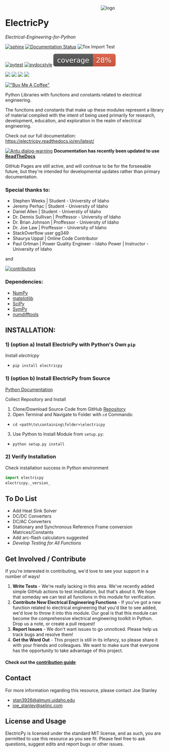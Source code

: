 <a href="https://electricpy.readthedocs.io/en/latest/">
  <img src="https://raw.githubusercontent.com/engineerjoe440/ElectricPy/master/logo/ElectricpyLogo.svg" width="200" alt="logo" align="right">
</a>

# ElectricPy

*Electrical-Engineering-for-Python*

[![sphinx](https://github.com/engineerjoe440/ElectricPy/actions/workflows/sphinx-build.yml/badge.svg?branch=master)](https://github.com/engineerjoe440/ElectricPy/actions/workflows/sphinx-build.yml)
[![Documentation Status](https://readthedocs.org/projects/electricpy/badge/?version=latest)](https://electricpy.readthedocs.io/en/latest/?badge=latest)
![Tox Import Test](https://github.com/engineerjoe440/ElectricPy/workflows/Tox%20Tests/badge.svg)

[![pytest](https://github.com/engineerjoe440/ElectricPy/actions/workflows/pytest.yml/badge.svg?branch=master)](https://github.com/engineerjoe440/ElectricPy/actions/workflows/pytest.yml)
[![pydocstyle](https://github.com/engineerjoe440/ElectricPy/actions/workflows/pydocstyle.yml/badge.svg?branch=master)](https://github.com/engineerjoe440/ElectricPy/actions/workflows/pydocstyle.yml)
![Coverage](https://raw.githubusercontent.com/engineerjoe440/ElectricPy/gh-pages/coverage.svg)

[![](https://img.shields.io/pypi/v/electricpy.svg?color=blue&logo=pypi&logoColor=white)](https://pypi.org/project/electricpy/)
[![](https://pepy.tech/badge/electricpy)](https://pepy.tech/project/electricpy)
[![](https://img.shields.io/github/stars/engineerjoe440/electricpy?logo=github)](https://github.com/engineerjoe440/electricpy/)
[![](https://img.shields.io/pypi/l/electricpy.svg?color=blue)](https://github.com/engineerjoe440/electricpy/blob/master/LICENSE.txt)

[!["Buy Me A Coffee"](https://www.buymeacoffee.com/assets/img/custom_images/orange_img.png)](https://www.buymeacoffee.com/engineerjoe440)


Python Libraries with functions and constants related to electrical engineering.

The functions and constants that make up these modules represent a library of material compiled with the intent of being
used primarily for research, development, education, and exploration in the realm of electrical engineering.

Check out our full documentation: https://electricpy.readthedocs.io/en/latest/

<a title="Fabián Alexis, CC BY-SA 3.0 &lt;https://creativecommons.org/licenses/by-sa/3.0&gt;, via Wikimedia Commons" href="https://commons.wikimedia.org/wiki/File:Antu_dialog-warning.svg"><img width="25px" alt="Antu dialog-warning" src="https://upload.wikimedia.org/wikipedia/commons/thumb/f/f7/Antu_dialog-warning.svg/512px-Antu_dialog-warning.svg.png"></a> **Documentation has recently been updated to use [ReadTheDocs](https://readthedocs.org/)**

GitHub Pages are still active, and will continue to be for the forseeable future, but they're intended for developmental
updates rather than primary documentation.

### Special thanks to:

- Stephen Weeks | Student - University of Idaho
- Jeremy Perhac | Student - University of Idaho
- Daniel Allen | Student - Universtiy of Idaho
- Dr. Dennis Sullivan | Proffessor - University of Idaho
- Dr. Brian Johnson | Proffessor - University of Idaho
- Dr. Joe Law | Proffessor - University of Idaho
- StackOverflow user gg349
- Shaurya Uppal | Online Code Contributor
- Paul Ortman | Power Quality Engineer - Idaho Power | Instructor - University of Idaho

and

<a href="https://github.com/engineerjoe440/electricpy/graphs/contributors">
  <img src="https://contrib.rocks/image?repo=engineerjoe440/electricpy" alt="contributors">
</a>


### Dependencies:

- [NumPy](https://numpy.org/)
- [matplotlib](https://matplotlib.org/)
- [SciPy](https://scipy.org/)
- [SymPy](https://www.sympy.org/en/index.html)
- [numdifftools](https://numdifftools.readthedocs.io/en/latest/)


## INSTALLATION:

### 1) (option a) Install ElectricPy with Python's Own `pip`

Install *electricpy*
  - `pip install electricpy`

### 1) (option b) Install ElectricPy from Source

[Python Documentation](https://docs.python.org/3/install/index.html)
  
Collect Repository and Install
    
1. Clone/Download Source Code from GitHub [Repository](https://github.com/engineerjoe440/ElectricPy)
2. Open Terminal and Navigate to Folder with `cd` Commands:
  - `cd <path\to\containing\folder>\electricpy`
3. Use Python to Install Module from `setup.py`:
  - `python setup.py install`
  
### 2) Verify Installation

Check installation success in Python environment

```python
import electricpy
electricpy._version_
```

## To Do List

- Add Heat Sink Solver
- DC/DC Converters
- DC/AC Converters
- Stationary and Synchronous Reference Frame conversion Matrices/Constants
- Add arc-flash calculators suggested
- *Develop Testing for All Functions*

## Get Involved / Contribute

If you're interested in contributing, we'd love to see your support in a number of ways!

1. **Write Tests** - We're really lacking in this area. We've recently added simple GitHub actions to test installation, but that's about it. We hope that someday we can test all functions in this module for verification.
2. **Contribute New Electrical Engineering Functions** - If you've got a new function related to electrical engineering that you'd like to see added, we'd love to throw it into this module. Our goal is that this module can become the comprehensive electrical engineering toolkit in Python. Drop us a note, or create a pull request!
3. **Report Issues** - We don't want issues to go unnoticed. Please help us track bugs and resolve them!
4. **Get the Word Out** - This project is still in its infancy, so please share it with your friends and colleagues. We want to make sure that everyone has the opportunity to take advantage of this project.

#### Check out the [contribution guide](https://github.com/engineerjoe440/ElectricPy/blob/master/CONTRIBUTING.md)
    

## Contact

For more information regarding this resource, please contact Joe Stanley

- <stan3926@almuni.uidaho.edu>
- <joe_stanley@selinc.com>

## License and Usage

ElectricPy is licensed under the standard MIT license, and as such, you are permitted
to use this resource as you see fit. Please feel free to ask questions, suggest edits
and report bugs or other issues.

